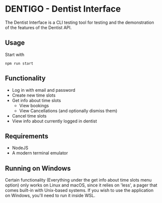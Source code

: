 # DENTIGO - Dentist Interface

The Dentist Interface is a CLI testing tool for testing and the demonstration of the features of the Dentist API. 

## Usage

Start with

```npm run start```

## Functionality

- Log in with email and password
- Create new time slots
- Get info about time slots
    - View bookings
    - View Cancellations (and optionally dismiss them)
- Cancel time slots
- View info about currently logged in dentist

## Requirements

- NodeJS
- A modern terminal emulator

## Running on Windows

Certain functionality (Everything under the get info about time slots menu option) only works on Linux and macOS, since it relies on 'less', a pager that comes built-in with Unix-based systems. If you wish to use the application on Windows, you'll need to run it inside WSL.
